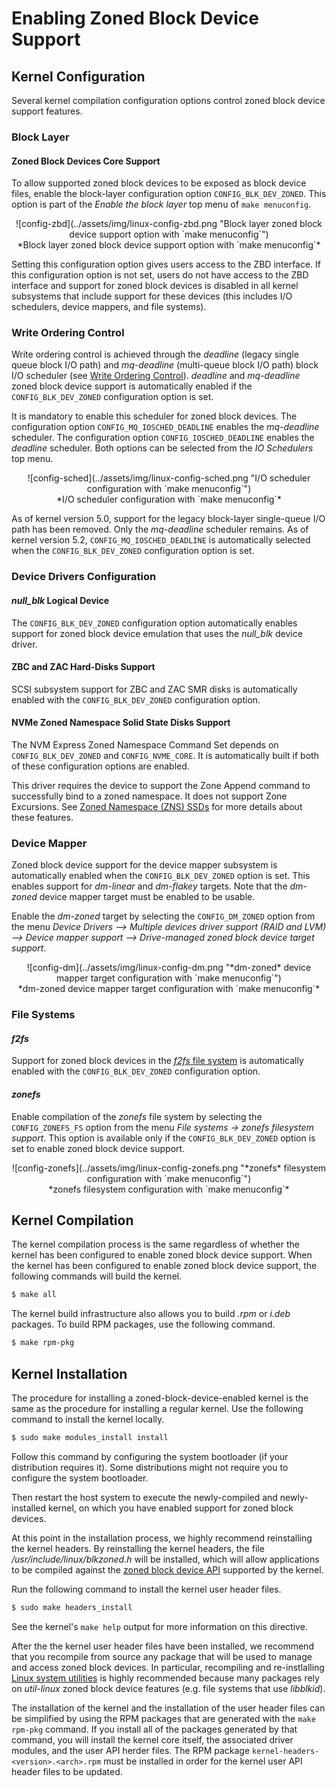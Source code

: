 # Enabling Zoned Block Device Support

## Kernel Configuration

Several kernel compilation configuration options control zoned block device
support features.

### Block Layer

#### Zoned Block Devices Core Support

To allow supported zoned block devices to be exposed as block device files, enable the block-layer configuration option `CONFIG_BLK_DEV_ZONED`. This option is part of the *Enable the block layer* top menu of `make menuconfig`.

<center>
![config-zbd](../assets/img/linux-config-zbd.png "Block layer zoned block device support option with `make menuconfig`")
<br>*Block layer zoned block device support option with `make menuconfig`*</br>
</center>

Setting this configuration option gives users access to the ZBD interface. If this configuration option is not set, users do not have access to the ZBD interface and support for zoned block devices is disabled in all kernel subsystems that include support for these devices (this includes I/O schedulers, device mappers, and file systems).

### Write Ordering Control

Write ordering control is achieved through the *deadline* (legacy single queue
block I/O path) and *mq-deadline* (multi-queue block I/O path) block I/O
scheduler (see [Write Ordering Control](sched.md)). *deadline* and *mq-deadline*
zoned block device support is automatically enabled if the
`CONFIG_BLK_DEV_ZONED` configuration option is set.

It is mandatory to enable this scheduler for zoned block devices. The configuration option `CONFIG_MQ_IOSCHED_DEADLINE` enables the *mq-deadline* scheduler. The configuration option `CONFIG_IOSCHED_DEADLINE` enables the *deadline* scheduler. Both options can be selected from the *IO Schedulers* top menu.

<center>
![config-sched](../assets/img/linux-config-sched.png "I/O scheduler configuration with `make menuconfig`")
<br>*I/O scheduler configuration with `make menuconfig`*</br>
</center>

As of kernel version 5.0, support for the legacy block-layer single-queue I/O path has been removed. Only the *mq-deadline* scheduler remains. As of kernel version 5.2, `CONFIG_MQ_IOSCHED_DEADLINE` is automatically selected when the `CONFIG_BLK_DEV_ZONED` configuration option is set.

### Device Drivers Configuration

#### *null_blk* Logical Device

The `CONFIG_BLK_DEV_ZONED` configuration option automatically enables support for zoned block device emulation that uses the *null_blk* device driver.

#### ZBC and ZAC Hard-Disks Support

SCSI subsystem support for ZBC and ZAC SMR disks is automatically enabled
with the `CONFIG_BLK_DEV_ZONED` configuration option.

#### NVMe Zoned Namespace Solid State Disks Support

The NVM Express Zoned Namespace Command Set depends on `CONFIG_BLK_DEV_ZONED` and `CONFIG_NVME_CORE`. It is automatically built if both of these configuration options are enabled.

This driver requires the device to support the Zone Append command to
successfully bind to a zoned namespace. It does not support Zone Excursions.
See [Zoned Namespace (ZNS) SSDs](/introduction/zns) for more details about
these features.

### Device Mapper

Zoned block device support for the device mapper subsystem is automatically
enabled when the `CONFIG_BLK_DEV_ZONED` option is set. This enables support
for *dm-linear* and *dm-flakey* targets. Note that the *dm-zoned*
device mapper target must be enabled to be usable.

Enable the *dm-zoned* target by selecting the `CONFIG_DM_ZONED`
option from the menu *Device Drivers --> Multiple devices driver support (RAID
and LVM) --> Device mapper support --> Drive-managed zoned block device target
support*.

<center>
![config-dm](../assets/img/linux-config-dm.png "*dm-zoned* device mapper target configuration with `make menuconfig`")
<br>*dm-zoned device mapper target configuration with `make menuconfig`*</br>
</center>

### File Systems

#### *f2fs*

Support for zoned block devices in the [*f2fs* file system](/linux/fs#f2fs)
is automatically enabled with the `CONFIG_BLK_DEV_ZONED` configuration option.

#### *zonefs*

Enable compilation of the *zonefs* file system by selecting the
`CONFIG_ZONEFS_FS` option from the menu *File systems -> zonefs filesystem
support*. This option is available only if the `CONFIG_BLK_DEV_ZONED`
option is set to enable zoned block device support.

<center>
![config-zonefs](../assets/img/linux-config-zonefs.png "*zonefs* filesystem configuration with `make menuconfig`")
<br>*zonefs filesystem configuration with `make menuconfig`*</br>
</center>

## Kernel Compilation

The kernel compilation process is the same regardless of whether the kernel has been configured to enable zoned block device support. When the kernel has been configured to enable zoned block device support, the following commands will build the kernel.

```bash
$ make all
```

The kernel build infrastructure also allows you to build *.rpm* or *i.deb* packages. To build RPM packages, use the following command.

```bash
$ make rpm-pkg
```

## Kernel Installation

The procedure for installing a zoned-block-device-enabled kernel is the same as the procedure for installing a regular kernel. Use the following command to install the kernel locally.

```bash
$ sudo make modules_install install
```
Follow this command by configuring the system bootloader (if your distribution requires it). Some distributions might not require you to configure the system bootloader.

Then restart the host system to execute the newly-compiled and newly-installed kernel, on which you have enabled support for zoned block devices.

At this point in the installation process, we highly recommend reinstalling the kernel headers. By reinstalling the kernel headers, the file */usr/include/linux/blkzoned.h* will be installed, which will allow applications to be compiled against the [zoned block device API](/linux/zbd-api) supported by the kernel.

Run the following command to install the kernel user header files. 

```bash
$ sudo make headers_install
```

See the kernel's `make help` output for more information on this directive.

After the the kernel user header files have been installed, we recommend that
you recompile from source any package that will be used to manage and access
zoned block devices. In particular, recompiling and re-instlalling [Linux system
utilities](/projects/util-linux) is highly recommended because many packages
rely on *util-linux* zoned block device features (e.g. file systems that use
*libblkid*).

The installation of the kernel and the installation of the user header files can be simplified by using the RPM packages that are generated with the `make rpm-pkg` command. If you install all of the packages generated by that command, you will install the kernel core itself, the associated driver modules, and the user API herder files. The RPM package `kernel-headers-<version>.<arch>.rpm` must be installed in order for the kernel user API header files to be updated.
